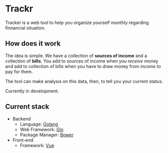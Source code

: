 # Trackr

Tracker is a web tool to help you organize yourself monthly regarding finnancial situation.

## How does it work

The idea is simple. We have a collection of **sources of income** and a collection of **bills**. You add to sources of income when you _receive_ money and add to collection of bills when you have to draw money from _income_ to pay for them.

The tool can make analysis on this data, then, to tell you your current status.

Currently in development.

## Current stack

* Backend
  * Language: [Golang](http://golang.org)
  * Web Framework: [Gin](http://gin-gonic.github.io/gin/)
  * Package Manager: [Bower](http://bower.io)
* Front-end
  * Framework: [Vue](http://vuejs.org)
